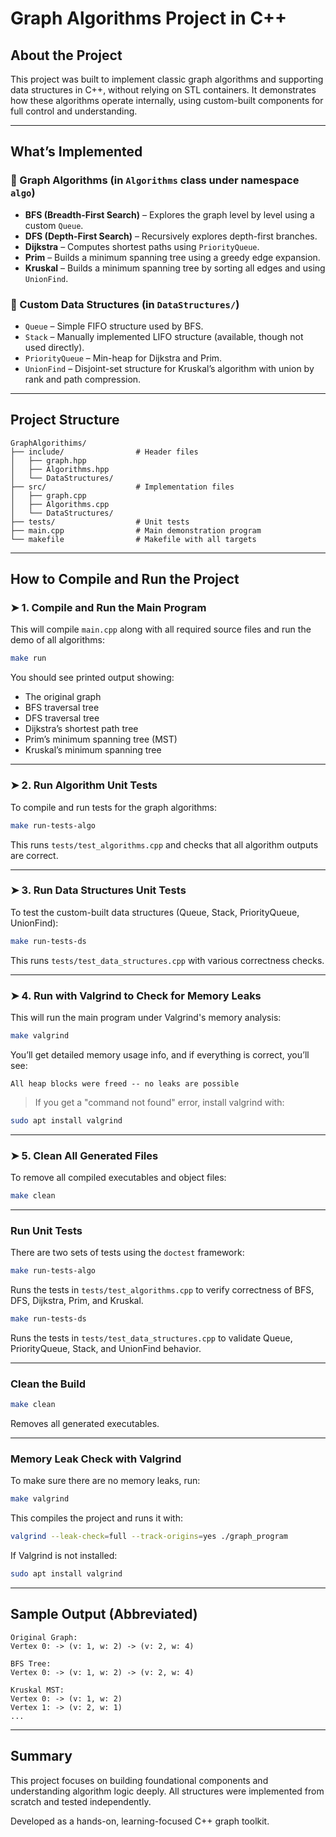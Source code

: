 # Graph Algorithms Project in C++

## About the Project

This project was built to implement classic graph algorithms and supporting data structures in C++, without relying on STL containers. It demonstrates how these algorithms operate internally, using custom-built components for full control and understanding.

---

## What’s Implemented

### 🔹 Graph Algorithms (in `Algorithms` class under namespace `algo`)

- **BFS (Breadth-First Search)** – Explores the graph level by level using a custom `Queue`.
- **DFS (Depth-First Search)** – Recursively explores depth-first branches.
- **Dijkstra** – Computes shortest paths using `PriorityQueue`.
- **Prim** – Builds a minimum spanning tree using a greedy edge expansion.
- **Kruskal** – Builds a minimum spanning tree by sorting all edges and using `UnionFind`.

### 🔹 Custom Data Structures (in `DataStructures/`)

- `Queue` – Simple FIFO structure used by BFS.
- `Stack` – Manually implemented LIFO structure (available, though not used directly).
- `PriorityQueue` – Min-heap for Dijkstra and Prim.
- `UnionFind` – Disjoint-set structure for Kruskal’s algorithm with union by rank and path compression.

---

## Project Structure

```
GraphAlgorithims/
├── include/                # Header files
│   ├── graph.hpp
│   ├── Algorithms.hpp
│   └── DataStructures/
├── src/                    # Implementation files
│   ├── graph.cpp
│   ├── Algorithms.cpp
│   └── DataStructures/
├── tests/                  # Unit tests
├── main.cpp                # Main demonstration program
└── makefile                # Makefile with all targets
```

---


## How to Compile and Run the Project

### ➤ 1. Compile and Run the Main Program

This will compile `main.cpp` along with all required source files and run the demo of all algorithms:

```bash
make run
```

You should see printed output showing:

- The original graph
- BFS traversal tree
- DFS traversal tree
- Dijkstra’s shortest path tree
- Prim’s minimum spanning tree (MST)
- Kruskal’s minimum spanning tree

---

### ➤ 2. Run Algorithm Unit Tests

To compile and run tests for the graph algorithms:

```bash
make run-tests-algo
```

This runs `tests/test_algorithms.cpp` and checks that all algorithm outputs are correct.

---

### ➤ 3. Run Data Structures Unit Tests

To test the custom-built data structures (Queue, Stack, PriorityQueue, UnionFind):

```bash
make run-tests-ds
```

This runs `tests/test_data_structures.cpp` with various correctness checks.

---

### ➤ 4. Run with Valgrind to Check for Memory Leaks

This will run the main program under Valgrind's memory analysis:

```bash
make valgrind
```

You’ll get detailed memory usage info, and if everything is correct, you’ll see:

```
All heap blocks were freed -- no leaks are possible
```

> If you get a "command not found" error, install valgrind with:

```bash
sudo apt install valgrind
```

---

### ➤ 5. Clean All Generated Files

To remove all compiled executables and object files:

```bash
make clean
```
---

### Run Unit Tests

There are two sets of tests using the `doctest` framework:

```bash
make run-tests-algo
```
Runs the tests in `tests/test_algorithms.cpp` to verify correctness of BFS, DFS, Dijkstra, Prim, and Kruskal.

```bash
make run-tests-ds
```
Runs the tests in `tests/test_data_structures.cpp` to validate Queue, PriorityQueue, Stack, and UnionFind behavior.

---

###  Clean the Build

```bash
make clean
```
Removes all generated executables.

---

###  Memory Leak Check with Valgrind

To make sure there are no memory leaks, run:

```bash
make valgrind
```

This compiles the project and runs it with:

```bash
valgrind --leak-check=full --track-origins=yes ./graph_program
```

If Valgrind is not installed:

```bash
sudo apt install valgrind
```

---

## Sample Output (Abbreviated)

```
Original Graph:
Vertex 0: -> (v: 1, w: 2) -> (v: 2, w: 4)

BFS Tree:
Vertex 0: -> (v: 1, w: 2) -> (v: 2, w: 4)

Kruskal MST:
Vertex 0: -> (v: 1, w: 2)
Vertex 1: -> (v: 2, w: 1)
...
```

---

## Summary

This project focuses on building foundational components and understanding algorithm logic deeply. All structures were implemented from scratch and tested independently.

Developed as a hands-on, learning-focused C++ graph toolkit.
